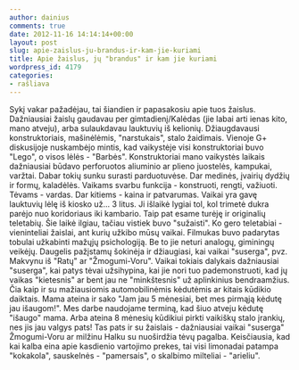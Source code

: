 ```yaml
---
author: dainius
comments: true
date: 2012-11-16 14:14:14+00:00
layout: post
slug: apie-zaislus-ju-brandus-ir-kam-jie-kuriami
title: Apie žaislus, jų "brandus" ir kam jie kuriami
wordpress_id: 4179
categories:
- rašliava
---
```


Sykį vakar pažadėjau, tai šiandien ir papasakosiu apie tuos žaislus. Dažniausiai žaislų gaudavau per gimtadienį/Kalėdas (jie labai arti ienas kito, mano atveju), arba sulaukdavau lauktuvių iš kelionių. Džiaugdavausi konstruktoriais, mašinėlėmis, "narstukais", stalo žaidimais. Vienoje G+ diskusijoje nuskambėjo mintis, kad vaikystėje visi konstruktoriai buvo "Lego", o visos lėlės - "Barbės". Konstruktoriai mano vaikystės laikais dažniausiai būdavo perforuotos aliuminio ar plieno juostelės, kampukai, varžtai. Dabar tokių sunku surasti parduotuvėse. Dar medinės, įvairių dydžių ir formų, kaladėlės.
Vaikams svarbu funkcija - konstruoti, rengti, važiuoti. Tėvams - vardas. Dar kitiems - kaina ir patvarumas. Vaikai yra gavę lauktuvių lėlę iš kiosko už... 3 litus. Ji išlaikė lygiai tol, kol trimetė dukra parėjo nuo koridoriaus iki kambario. Taip pat esame turėję ir originalių teletabių. Šie laikė ilgiau, tačiau vistiek buvo "sužaisti". Ko gero teletabiai - vieninteliai žaislai, ant kurių užkibo mūsų vaikai. Filmukas buvo padarytas tobulai užkabinti mažųjų psichologiją. Be to jie neturi analogų, giminingų veikėjų.
Daugelis pažįstamų šokinėja ir džiaugiasi, kai vaikai "suserga", pvz. Makvynu iš "Ratų" ar "Žmogumi-Voru". Vaikai tokiais dalykais dažniausiai "suserga", kai patys tėvai užsihypina, kai jie nori tuo pademonstruoti, kad jų vaikas "kietesnis" ar bent jau ne "minkštesnis" už aplinkinius bendraamžius. Čia kaip ir su mažiausiomis automobilinėmis kėdutėmis ar kitais kūdikio daiktais. Mama ateina ir sako "Jam jau 5 mėnesiai, bet mes pirmąją kėdutę jau išaugom!". Mes darbe naudojame terminą, kad šiuo atveju kėdutę "išaugo" mama. Arba ateina 8 mėnesių kūdikiui pirkti vaikiškų stalo įrankių, nes jis jau valgys pats! Tas pats ir su žaislais - dažniausiai vaikai "suserga" Žmogumi-Voru ar milžinu Halku su nuoširdžia tėvų pagalba. Keisčiausia, kad kai kalba eina apie kasdienio vartojimo prekes, tai visi limonadai patampa "kokakola", sauskelnės - "pamersais", o skalbimo milteliai - "arieliu".



